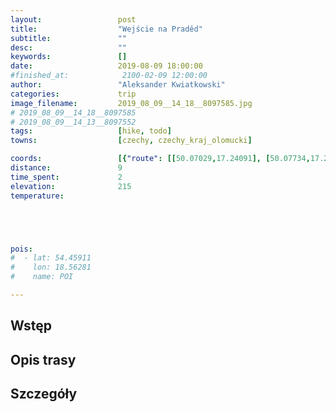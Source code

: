 ```yaml
---
layout:                 post
title:                  "Wejście na Praděd"
subtitle:               ""
desc:                   ""
keywords:               []
date:                   2019-08-09 18:00:00
#finished_at:            2100-02-09 12:00:00
author:                 "Aleksander Kwiatkowski"
categories:             trip
image_filename:         2019_08_09__14_18__8097585.jpg
# 2019_08_09__14_18__8097585
# 2019_08_09__14_13__8097552
tags:                   [hike, todo]
towns:                  [czechy, czechy_kraj_olomucki]

coords:                 [{"route": [[50.07029,17.24091], [50.07734,17.21963], [50.08340,17.22169], [50.08395,17.23370]], "type": "hike"}]
distance:               9
time_spent:             2
elevation:              215
temperature:            





pois:
#  - lat: 54.45911
#    lon: 18.56281
#    name: POI

---
```


[kraj_olomucki]: https://pl.wikipedia.org/wiki/Kraj_o%C5%82omuniecki

## Wstęp

## Opis trasy

## Szczegóły
